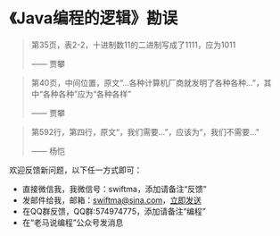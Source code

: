# 《Java编程的逻辑》勘误

> 第35页，表2-2，十进制数11的二进制写成了1111，应为1011
>
> —— 贾攀

> 第40页，中间位置，原文“...各种计算机厂商就发明了各种各种..."，其中“各种各种”应为“各种各样”
>
> —— 贾攀

> 第592行，第四行，原文“，我们需要...”，应该为“，我们不需要..."
>
> —— 杨恺

欢迎反馈新问题，以下任一方式即可：
- 直接微信我，我微信号：swiftma，添加请备注“反馈”
- 发邮件给我，邮箱：swiftma@sina.com，[立即发送](mailto:swiftma@sina.com) 
- 在QQ群反馈，QQ群:574974775，添加请备注“编程”
- 在“老马说编程”公众号发消息

